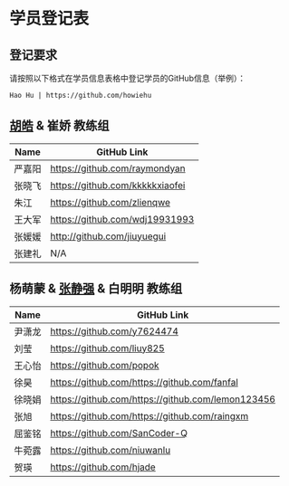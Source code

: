 # 学员登记表

## 登记要求

请按照以下格式在学员信息表格中登记学员的GitHub信息（举例）：

```markdown
Hao Hu | https://github.com/howiehu
```

## [胡皓](https://github.com/howiehu) & 崔娇 教练组

Name | GitHub Link
--------- | -----------
严嘉阳 | https://github.com/raymondyan
张晓飞 | https://github.com/kkkkkxiaofei
朱江 | https://github.com/zlienqwe
王大军 | https://github.com/wdj19931993
张媛媛 | http://github.com/jiuyuegui
张建礼 | N/A

## 杨萌蒙 & [张静强](https://github.com/micusic) & 白明明 教练组

Name | GitHub Link
--------- | -----------
尹潇龙 | https://github.com/y7624474
刘莹 | https://github.com/liuy825
王心怡 | https://github.com/popok
徐昊 | https://github.com/https://github.com/fanfal
徐晓娟 | https://github.com/https://github.com/lemon123456
张旭 | https://github.com/https://github.com/raingxm
屈鉴铭 | https://github.com/SanCoder-Q
牛菀露 | https://github.com/niuwanlu
贺瑛 | https://github.com/hjade
